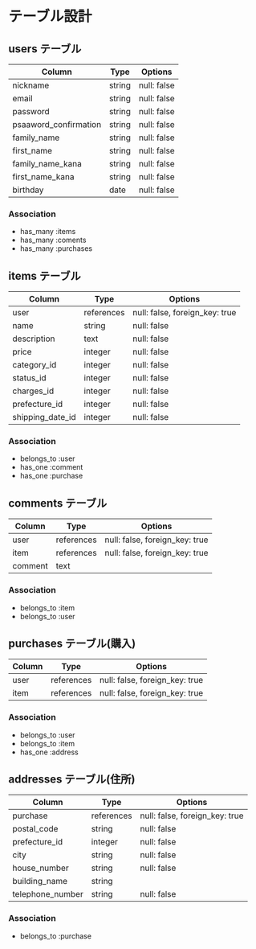 # テーブル設計

## users テーブル

| Column                | Type   | Options     |
| --------------------- | ------ | ----------- |
| nickname              | string | null: false |
| email                 | string | null: false |
| password              | string | null: false |
| psaaword_confirmation | string | null: false |
| family_name           | string | null: false |
| first_name            | string | null: false |
| family_name_kana      | string | null: false |
| first_name_kana       | string | null: false |
| birthday              | date   | null: false |


### Association

- has_many :items
- has_many :coments
- has_many :purchases

## items テーブル

| Column               | Type       | Options     |
| -------------------- | ---------- | ----------- |
| user                 | references | null: false, foreign_key: true |
| name                 | string     | null: false |
| description          | text       | null: false |
| price                | integer    | null: false |
| category_id          | integer    | null: false |
| status_id            | integer    | null: false |
| charges_id           | integer    | null: false |<!-- 送料の負担 -->
| prefecture_id        | integer    | null: false |<!-- 都道府県 -->
| shipping_date_id     | integer    | null: false |<!-- 発送までの日数 -->

### Association

- belongs_to :user
- has_one :comment
- has_one :purchase

## comments テーブル

| Column    | Type       | Options                        |
| --------- | ---------- | ------------------------------ |
| user      | references | null: false, foreign_key: true |
| item      | references | null: false, foreign_key: true |
| comment   | text       |                                |

### Association

- belongs_to :item
- belongs_to :user

## purchases テーブル(購入)

| Column      | Type       | Options                        |
| ----------- | ---------- | ------------------------------ |
| user        | references | null: false, foreign_key: true |
| item        | references | null: false, foreign_key: true |


### Association

- belongs_to :user
- belongs_to :item
- has_one    :address

## addresses テーブル(住所)

| Column           | Type       | Options                        |
| ---------------- | ---------- | ------------------------------ |
| purchase         | references | null: false, foreign_key: true |
| postal_code      | string     | null: false |<!-- 郵便番号 -->
| prefecture_id    | integer    | null: false |<!-- 都道府県 -->
| city             | string     | null: false |
| house_number     | string     | null: false |
| building_name    | string     |             |
| telephone_number | string     | null: false |


### Association

- belongs_to :purchase
